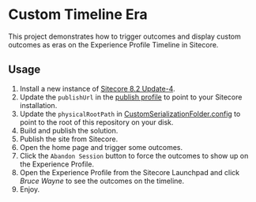 # Custom Timeline Era

This project demonstrates how to trigger outcomes and display custom outcomes as eras on the Experience Profile Timeline in Sitecore.

## Usage

1. Install a new instance of [Sitecore 8.2 Update-4](https://dev.sitecore.net/Downloads/Sitecore_Experience_Platform/82/Sitecore_Experience_Platform_82_Update4.aspx).
2. Update the `publishUrl` in the [publish profile](CustomTimelineEra/Properties/PublishProfiles/Local.pubxml) to point to your Sitecore installation.
3. Update the `physicalRootPath` in [CustomSerializationFolder.config](CustomTimelineEra/App_Config/Include/z.CustomTimelineEra.Serialization/CustomSerializationFolder.config) to point to the root of this repository on your disk.
4. Build and publish the solution.
5. Publish the site from Sitecore.
5. Open the home page and trigger some outcomes.
7. Click the `Abandon Session` button to force the outcomes to show up on the Experience Profile.
8. Open the Experience Profile from the Sitecore Launchpad and click *Bruce Wayne* to see the outcomes on the timeline.
9. Enjoy.
